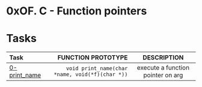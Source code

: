 # 0xOF. C - Function pointers

# Tasks
|  **Task**  | **FUNCTION PROTOTYPE** | **DESCRIPTION** |
| :---       | ---:                   | :---:           |
| [0-print_name](./0-print_name.c)| `void print_name(char *name, void(*f)(char *))`  | execute a function pointer on arg |

